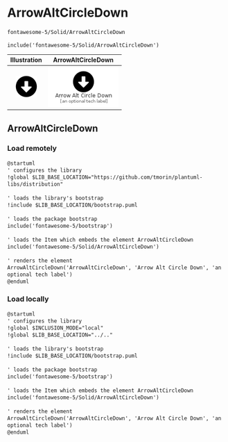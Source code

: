 # ArrowAltCircleDown


```text
fontawesome-5/Solid/ArrowAltCircleDown
```

```text
include('fontawesome-5/Solid/ArrowAltCircleDown')
```



| Illustration | ArrowAltCircleDown |
| :---: | :---: |
| ![illustration for Illustration](../../fontawesome-5/Solid/ArrowAltCircleDown.png) | ![illustration for ArrowAltCircleDown](../../fontawesome-5/Solid/ArrowAltCircleDown.Local.png) |




## ArrowAltCircleDown

### Load remotely
```plantuml
@startuml
' configures the library
!global $LIB_BASE_LOCATION="https://github.com/tmorin/plantuml-libs/distribution"

' loads the library's bootstrap
!include $LIB_BASE_LOCATION/bootstrap.puml

' loads the package bootstrap
include('fontawesome-5/bootstrap')

' loads the Item which embeds the element ArrowAltCircleDown
include('fontawesome-5/Solid/ArrowAltCircleDown')

' renders the element
ArrowAltCircleDown('ArrowAltCircleDown', 'Arrow Alt Circle Down', 'an optional tech label')
@enduml
```

### Load locally
```plantuml
@startuml
' configures the library
!global $INCLUSION_MODE="local"
!global $LIB_BASE_LOCATION="../.."

' loads the library's bootstrap
!include $LIB_BASE_LOCATION/bootstrap.puml

' loads the package bootstrap
include('fontawesome-5/bootstrap')

' loads the Item which embeds the element ArrowAltCircleDown
include('fontawesome-5/Solid/ArrowAltCircleDown')

' renders the element
ArrowAltCircleDown('ArrowAltCircleDown', 'Arrow Alt Circle Down', 'an optional tech label')
@enduml
```

